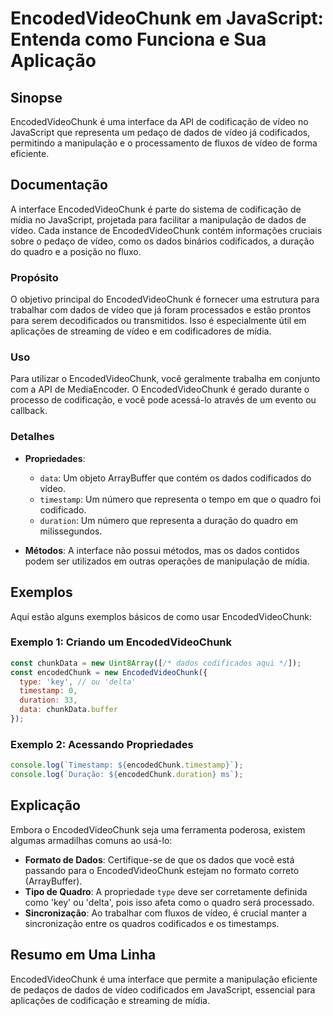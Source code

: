 <!--
Meta Description: # EncodedVideoChunk em JavaScript: Entenda como Funciona e Sua Aplicação ## Sinopse EncodedVideoChunk é uma interface da API de codificação de vídeo n...
Meta Keywords: encodedvideochunk, vídeo, dados, que, javascript
-->

# EncodedVideoChunk em JavaScript: Entenda como Funciona e Sua Aplicação

## Sinopse
EncodedVideoChunk é uma interface da API de codificação de vídeo no JavaScript que representa um pedaço de dados de vídeo já codificados, permitindo a manipulação e o processamento de fluxos de vídeo de forma eficiente.

## Documentação
A interface EncodedVideoChunk é parte do sistema de codificação de mídia no JavaScript, projetada para facilitar a manipulação de dados de vídeo. Cada instance de EncodedVideoChunk contém informações cruciais sobre o pedaço de vídeo, como os dados binários codificados, a duração do quadro e a posição no fluxo.

### Propósito
O objetivo principal do EncodedVideoChunk é fornecer uma estrutura para trabalhar com dados de vídeo que já foram processados e estão prontos para serem decodificados ou transmitidos. Isso é especialmente útil em aplicações de streaming de vídeo e em codificadores de mídia.

### Uso
Para utilizar o EncodedVideoChunk, você geralmente trabalha em conjunto com a API de MediaEncoder. O EncodedVideoChunk é gerado durante o processo de codificação, e você pode acessá-lo através de um evento ou callback.

### Detalhes
- **Propriedades**:
  - `data`: Um objeto ArrayBuffer que contém os dados codificados do vídeo.
  - `timestamp`: Um número que representa o tempo em que o quadro foi codificado.
  - `duration`: Um número que representa a duração do quadro em milissegundos.

- **Métodos**: A interface não possui métodos, mas os dados contidos podem ser utilizados em outras operações de manipulação de mídia.

## Exemplos
Aqui estão alguns exemplos básicos de como usar EncodedVideoChunk:

### Exemplo 1: Criando um EncodedVideoChunk
```javascript
const chunkData = new Uint8Array([/* dados codificados aqui */]);
const encodedChunk = new EncodedVideoChunk({
  type: 'key', // ou 'delta'
  timestamp: 0,
  duration: 33,
  data: chunkData.buffer
});
```

### Exemplo 2: Acessando Propriedades
```javascript
console.log(`Timestamp: ${encodedChunk.timestamp}`);
console.log(`Duração: ${encodedChunk.duration} ms`);
```

## Explicação
Embora o EncodedVideoChunk seja uma ferramenta poderosa, existem algumas armadilhas comuns ao usá-lo:

- **Formato de Dados**: Certifique-se de que os dados que você está passando para o EncodedVideoChunk estejam no formato correto (ArrayBuffer).
- **Tipo de Quadro**: A propriedade `type` deve ser corretamente definida como 'key' ou 'delta', pois isso afeta como o quadro será processado.
- **Sincronização**: Ao trabalhar com fluxos de vídeo, é crucial manter a sincronização entre os quadros codificados e os timestamps.

## Resumo em Uma Linha
EncodedVideoChunk é uma interface que permite a manipulação eficiente de pedaços de dados de vídeo codificados em JavaScript, essencial para aplicações de codificação e streaming de mídia.
